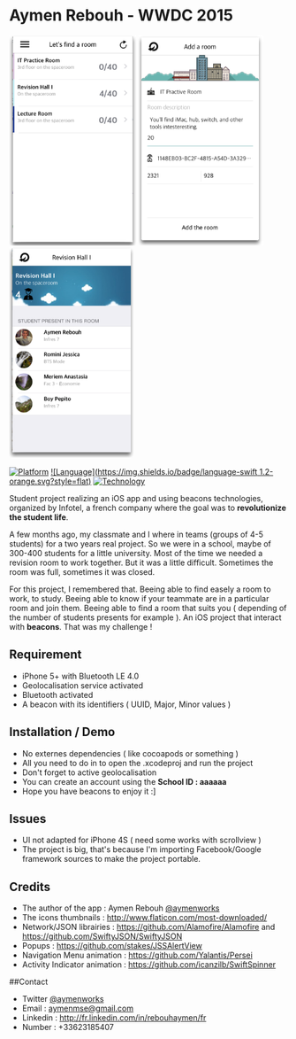Aymen Rebouh - WWDC 2015
========

<img src="./AymenRebouh/Assets/screenshots/roomsList.png" title="Room list view" height="380px" alt="Room list view">
<img src="./AymenRebouh/Assets/screenshots/addRoom.png" title="Add room view" height="380px" alt="Add room view">
<img src="./AymenRebouh/Assets/screenshots/roomDetail.png" title="Authentication view" height="380px" alt="Authentication view">

[![Platform](https://img.shields.io/badge/iOS-8.0%2B-lightgrey.svg?style=flat)](https://developer.apple.com/iphone/index.action)
[![Language](https://img.shields.io/badge/language-swift 1.2-orange.svg?style=flat)](https://developer.apple.com/swift)
[![Technology](https://img.shields.io/badge/technology-ibeacon-blue.svg?style=flat)](https://developer.apple.com/swift)

Student project realizing an iOS app and using beacons technologies, organized by Infotel, a french company where the goal was to **revolutionize the student life**.

A few months ago, my classmate and I where in teams (groups of 4-5 students) for a two years real project. So we were in a school, maybe of 300-400 students for a little university. Most of the time we needed a revision room to work together. But it was a little difficult. Sometimes the room was full, sometimes it was closed. 

For this project, I remembered that. Beeing able to find easely a room to work, to study. Beeing able to know if your teammate are in a particular room and join them. Beeing able to find a room that suits you ( depending of the number of students presents for example ). An iOS project that interact with **beacons**. That was my challenge ! 

## Requirement

- iPhone 5+ with Bluetooth LE 4.0
- Geolocalisation service activated
- Bluetooth activated
- A beacon with its identifiers ( UUID, Major, Minor values )

## Installation / Demo

- No externes dependencies ( like cocoapods or something )
- All you need to do in to open the .xcodeproj and run the project
- Don't forget to active geolocalisation
- You can create an account using the **School ID : aaaaaa**
- Hope you have beacons to enjoy it :]

## Issues

- UI not adapted for iPhone 4S ( need some works with scrollview )
- The project is big, that's because I'm importing Facebook/Google framework sources to make the project portable.

## Credits

- The author of the app : Aymen Rebouh [@aymenworks](http://twitter.com/aymenworks)
- The icons thumbnails : <http://www.flaticon.com/most-downloaded/>
- Network/JSON librairies : <https://github.com/Alamofire/Alamofire> and <https://github.com/SwiftyJSON/SwiftyJSON>
- Popups : <https://github.com/stakes/JSSAlertView>
- Navigation Menu animation : <https://github.com/Yalantis/Persei>
- Activity Indicator animation : <https://github.com/icanzilb/SwiftSpinner>
    
##Contact
- Twitter [@aymenworks](http://twitter.com/aymenworks)
- Email : <aymenmse@gmail.com>
- Linkedin : <http://fr.linkedin.com/in/rebouhaymen/fr>
- Number : +33623185407

